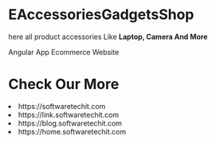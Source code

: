 # EAccessoriesGadgetsShop

here all product accessories Like <b>Laptop, Camera And More </b>

Angular App Ecommerce Website 

# Check Our More 
<li>https://softwaretechit.com</li>
<li>https://link.softwaretechit.com</li>
<li>https://blog.softwaretechit.com</li>
<li>https://home.softwaretechit.com</li>
